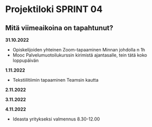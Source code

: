# Projektiloki SPRINT 04

## Mitä viimeaikoina on tapahtunut? 

**31.10.2022**   
* Opiskelijoiden yhteinen Zoom-tapaaminen Minnan johdolla n 1h   
* Mooc Palvelumuotoilukurssin kirimistä ajantasalle, tein tätä koko loppupäivän   

**1.11.2022**   
* Tekstiilitiimin tapaaminen Teamsin kautta   

**2.11.2022**  

**3.11.2022**   

**4.11.2022**   
* Ideasta yritykseksi valmennus 8.30-12.00

